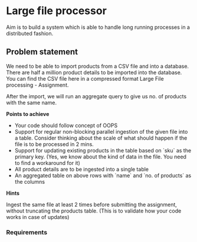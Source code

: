 
<h1>Large file processor</h1>

<p >Aim is to build a system which is able to handle long running processes in a distributed fashion.</p>
<h2> Problem statement</h2>

<p>We need to be able to import products from a CSV file and into a database. There are half a million product details to be imported into the database. You can find the CSV file here in a compressed format Large File processing - Assignment.

After the import, we will run an aggregate query to give us no. of products with the same name.</p>
<p><b>Points to achieve</b></p>
<ul>
<li>Your code should follow concept of OOPS
<li>Support for regular non-blocking parallel ingestion of the given file into a table. Consider thinking about the scale of what should happen if the file is to be processed in 2 mins.
<li>Support for updating existing products in the table based on `sku` as the primary key. (Yes, we know about the kind of data in the file. You need to find a workaround for it)
<li>All product details are to be ingested into a single table
<li>An aggregated table on above rows with `name` and `no. of products` as the columns
</ul>

<p><b>Hints</b></p>
<p>Ingest the same file at least 2 times before submitting the assignment, without truncating the products table. 
(This is to validate how your code works in case of updates)</p>

<h3>Requirements</h3>
